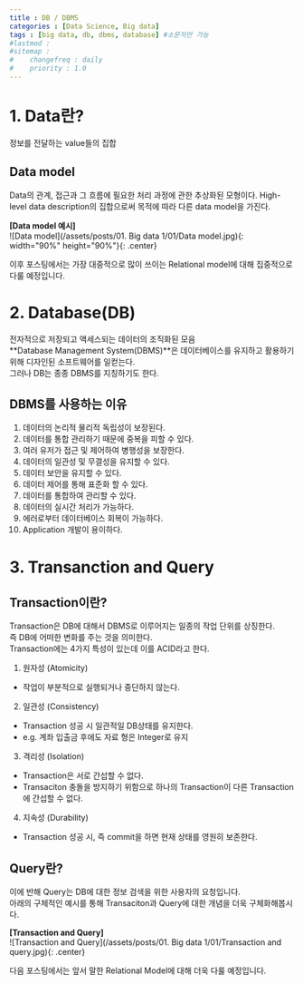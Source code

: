```yaml
---
title : DB / DBMS
categories : [Data Science, Big data]
tags : [big data, db, dbms, database] #소문자만 가능
#lastmod : 
#sitemap :
#    changefreq : daily
#    priority : 1.0
---
```


<!--
---
layout: categories
title: Categories
date : YYYY-MM-DD HH:MM:SS +/-TTTT
icon: fas fa-stream
---
-->

# 1. Data란?

정보를 전달하는 value들의 집합

## Data model

Data의 관계, 접근과 그 흐름에 필요한 처리 과정에 관한 추상화된 모형이다.
High-level data description의 집합으로써 목적에 따라 다른 data model을 가진다.

**[Data model 예시]**  
![Data model](/assets/posts/01. Big data 1/01/Data model.jpg){: width="90%" height="90%"}{: .center}   
  
이후 포스팅에서는 가장 대중적으로 많이 쓰이는 Relational model에 대해 집중적으로 다룰 예정입니다.


# 2. Database(DB)

전자적으로 저장되고 액세스되는 데이터의 조직화된 모음  
**Database Management System(DBMS)**은 데이터베이스를 유지하고 활용하기 위해 디자인된 소프트웨어를 일컫는다.  
그러나 DB는 종종 DBMS를 지칭하기도 한다.

  

## DBMS를 사용하는 이유

 1. 데이터의 논리적 물리적 독립성이 보장된다.
 2. 데이터를 통합 관리하기 때문에 중복을 피할 수 있다.
 3. 여러 유저가 접근 및 제어하여 병행성을 보장한다.
 4. 데이터의 일관성 및 무결성을 유지할 수 있다.
 5. 데이터 보안을 유지할 수 있다.
 6. 데이터 제어를 통해 표준화 할 수 있다.
 7. 데이터를 통합하여 관리할 수 있다.
 8. 데이터의 실시간 처리가 가능하다.
 9. 에러로부터 데이터베이스 회복이 가능하다.
 10. Application 개발이 용이하다.
  
# 3. Transanction and Query

## Transaction이란?  
Transaction은 DB에 대해서 DBMS로 이루어지는 일종의 작업 단위를 상징한다.  
즉 DB에 어떠한 변화를 주는 것을 의미한다.  
Transaction에는 4가지 특성이 있는데 이를 ACID라고 한다.  
1. 원자성 (Atomicity)
- 작업이 부분적으로 실행되거나 중단하지 않는다.
2. 일관성 (Consistency)
- Transaction 성공 시 일관적일 DB상태를 유지한다. 
- e.g. 계좌 입출금 후에도 자료 형은 Integer로 유지
3. 격리성 (Isolation)
- Transaction은 서로 간섭할 수 없다.
- Transaciton 충돌을 방지하기 위함으로 하나의 Transaction이 다른 Transaction에 간섭할 수 없다.
4. 지속성 (Durability)
- Transaction 성공 시, 즉 commit을 하면 현재 상태를 영원히 보존한다.  

## Query란?  
이에 반해 Query는 DB에 대한 정보 검색을 위한 사용자의 요청입니다.  
아래의 구체적인 예시를 통해 Transaciton과 Query에 대한 개념을 더욱 구체화해봅시다.  
  
  
 **[Transaction and Query]**  
![Transaction and Query](/assets/posts/01. Big data 1/01/Transaction and query.jpg){: .center}  
  
  
다음 포스팅에서는 앞서 말한 Relational Model에 대해 더욱 다룰 예정입니다.